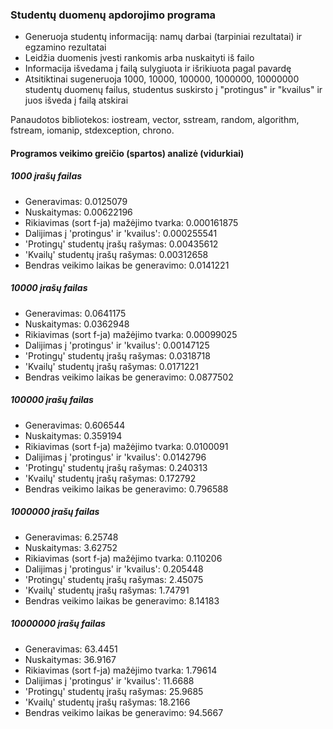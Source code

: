### Studentų duomenų apdorojimo programa
- Generuoja studentų informaciją: namų darbai (tarpiniai rezultatai) ir egzamino rezultatai
- Leidžia duomenis įvesti rankomis arba nuskaityti iš failo
- Informacija išvedama į failą sulygiuota ir išrikiuota pagal pavardę
- Atsitiktinai sugeneruoja 1000, 10000, 100000, 1000000, 10000000 studentų duomenų failus, studentus suskirsto į "protingus" ir "kvailus" ir juos išveda į failą atskirai

Panaudotos bibliotekos: iostream, vector, sstream, random, algorithm, fstream, iomanip, stdexception, chrono.

#### Programos veikimo greičio (spartos) analizė (vidurkiai)

##### 1000 įrašų failas
- Generavimas: 0.0125079
- Nuskaitymas: 0.00622196
- Rikiavimas (sort f-ja) mažėjimo tvarka: 0.000161875
- Dalijimas į 'protingus' ir 'kvailus': 0.000255541
- 'Protingų' studentų įrašų rašymas: 0.00435612
- 'Kvailų' studentų įrašų rašymas: 0.00312658
- Bendras veikimo laikas be generavimo: 0.0141221

##### 10000 įrašų failas
- Generavimas: 0.0641175
- Nuskaitymas: 0.0362948
- Rikiavimas (sort f-ja) mažėjimo tvarka: 0.00099025
- Dalijimas į 'protingus' ir 'kvailus': 0.00147125
- 'Protingų' studentų įrašų rašymas: 0.0318718
- 'Kvailų' studentų įrašų rašymas: 0.0171221
- Bendras veikimo laikas be generavimo: 0.0877502

##### 100000 įrašų failas
- Generavimas: 0.606544
- Nuskaitymas: 0.359194
- Rikiavimas (sort f-ja) mažėjimo tvarka: 0.0100091
- Dalijimas į 'protingus' ir 'kvailus': 0.0142796
- 'Protingų' studentų įrašų rašymas: 0.240313
- 'Kvailų' studentų įrašų rašymas: 0.172792
- Bendras veikimo laikas be generavimo: 0.796588

##### 1000000 įrašų failas
- Generavimas: 6.25748
- Nuskaitymas: 3.62752
- Rikiavimas (sort f-ja) mažėjimo tvarka: 0.110206
- Dalijimas į 'protingus' ir 'kvailus': 0.205448
- 'Protingų' studentų įrašų rašymas: 2.45075
- 'Kvailų' studentų įrašų rašymas: 1.74791
- Bendras veikimo laikas be generavimo: 8.14183

##### 10000000 įrašų failas
- Generavimas: 63.4451
- Nuskaitymas: 36.9167
- Rikiavimas (sort f-ja) mažėjimo tvarka: 1.79614
- Dalijimas į 'protingus' ir 'kvailus': 11.6688
- 'Protingų' studentų įrašų rašymas: 25.9685
- 'Kvailų' studentų įrašų rašymas: 18.2166
- Bendras veikimo laikas be generavimo: 94.5667